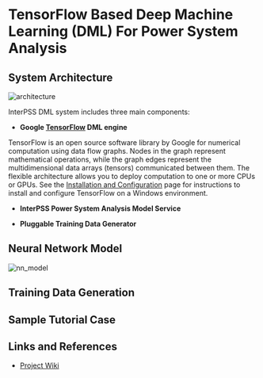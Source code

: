 # TensorFlow Based Deep Machine Learning (DML) For Power System Analysis

## System Architecture

![architecture](https://github.com/interpss/DeepMachineLearning/blob/master/ipss.dml/doc/image/dmp_architecture.png)

InterPSS DML system includes three main components:

* **Google [TensorFlow](https://www.tensorflow.org/) DML engine**

TensorFlow is an open source software library by Google for numerical computation using data flow graphs. Nodes in the graph represent mathematical operations, while the graph edges represent the multidimensional data arrays (tensors) communicated between them. The flexible architecture allows you to deploy computation to one or more CPUs or GPUs. See the [Installation and Configuration](https://github.com/interpss/DeepMachineLearning/wiki/Runtime-Env-Setup#installation-and-configuration) page for instructions to install and configure TensorFlow on a Windows environment.   

* **InterPSS Power System Analysis Model Service**

* **Pluggable Training Data Generator**


## Neural Network Model

![nn_model](https://github.com/interpss/DeepMachineLearning/blob/master/ipss.dml/doc/image/dmp_nn_layer.png)

## Training Data Generation

## Sample Tutorial Case

## Links and References

* [Project Wiki](https://github.com/interpss/DeepMachineLearning/wiki)
